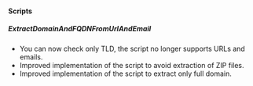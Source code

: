 
#### Scripts
##### ExtractDomainAndFQDNFromUrlAndEmail
- You can now check only TLD, the script no longer supports URLs and emails.
- Improved implementation of the script to avoid extraction of ZIP files.
- Improved implementation of the script to extract only full domain.